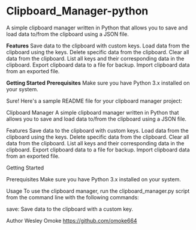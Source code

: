 # Clipboard_Manager-python
A simple clipboard manager written in Python that allows you to save and load data to/from the clipboard using a JSON file.

**Features**
Save data to the clipboard with custom keys.
Load data from the clipboard using the keys.
Delete specific data from the clipboard.
Clear all data from the clipboard.
List all keys and their corresponding data in the clipboard.
Export clipboard data to a file for backup.
Import clipboard data from an exported file.

**Getting Started**
**Prerequisites**
Make sure you have Python 3.x installed on your system.


Sure! Here's a sample README file for your clipboard manager project:

Clipboard Manager
A simple clipboard manager written in Python that allows you to save and load data to/from the clipboard using a JSON file.

Features
Save data to the clipboard with custom keys.
Load data from the clipboard using the keys.
Delete specific data from the clipboard.
Clear all data from the clipboard.
List all keys and their corresponding data in the clipboard.
Export clipboard data to a file for backup.
Import clipboard data from an exported file.

Getting Started

Prerequisites
Make sure you have Python 3.x installed on your system.

Usage
To use the clipboard manager, run the clipboard_manager.py script from the command line with the following commands:

save: Save data to the clipboard with a custom key.

Author
Wesley Omoke
https://github.com/omoke664


